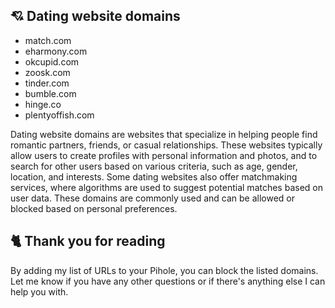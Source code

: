 ## 💘 Dating website domains
- match.com
- eharmony.com
- okcupid.com
- zoosk.com
- tinder.com
- bumble.com
- hinge.co
- plentyoffish.com

Dating website domains are websites that specialize in helping people find romantic partners, friends, or casual relationships. These websites typically allow users to create profiles with personal information and photos, and to search for other users based on various criteria, such as age, gender, location, and interests. Some dating websites also offer matchmaking services, where algorithms are used to suggest potential matches based on user data. These domains are commonly used and can be allowed or blocked based on personal preferences.

## 🐈 Thank you for reading
By adding my list of URLs to your Pihole, you can block the listed domains.
Let me know if you have any other questions or if there's anything else I can help you with.